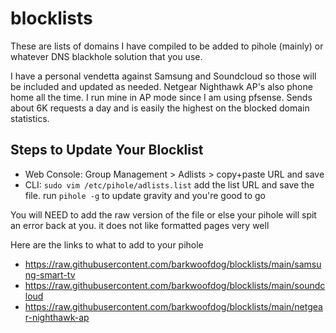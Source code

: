 # blocklists
These are lists of domains I have compiled to be added to pihole (mainly) or whatever DNS blackhole solution that you use.

I have a personal vendetta against Samsung and Soundcloud so those will be included and updated as needed.
Netgear Nighthawk AP's also phone home all the time. I run mine in AP mode since I am using pfsense. Sends about 6K requests a day and is easily the highest on the blocked domain statistics.

## Steps to Update Your Blocklist 
- Web Console: Group Management > Adlists > copy+paste URL and save  
- CLI: ``sudo vim /etc/pihole/adlists.list`` add the list URL and save the file. run ``pihole -g`` to update gravity and you're good to go

You will NEED to add the raw version of the file or else your pihole will spit an error back at you. it does not like formatted pages very well

Here are the links to what to add to your pihole 
- https://raw.githubusercontent.com/barkwoofdog/blocklists/main/samsung-smart-tv 
- https://raw.githubusercontent.com/barkwoofdog/blocklists/main/soundcloud
- https://raw.githubusercontent.com/barkwoofdog/blocklists/main/netgear-nighthawk-ap
